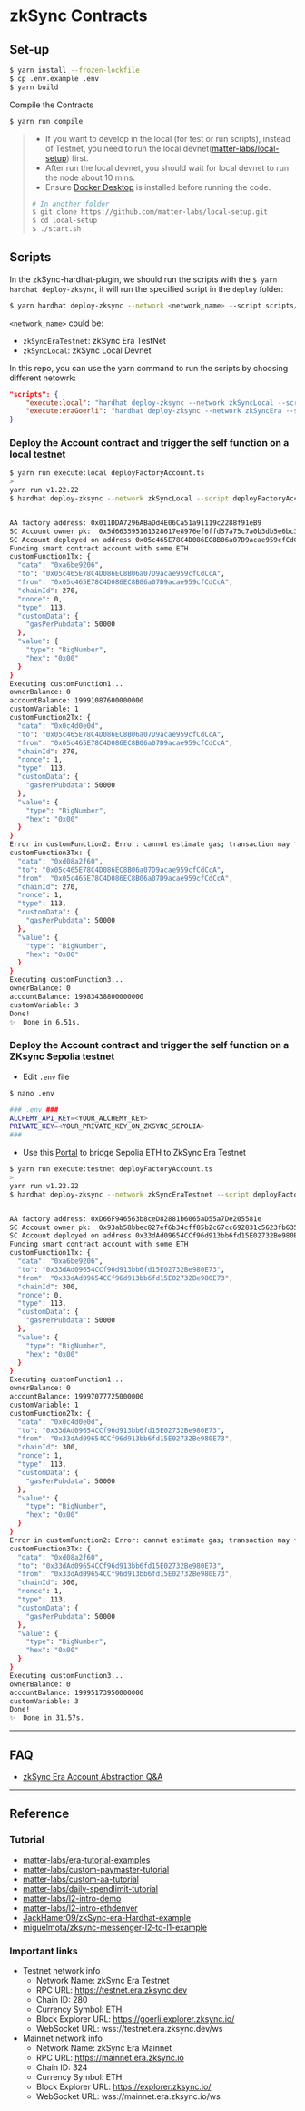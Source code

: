 # zkSync Contracts

## Set-up

```sh
$ yarn install --frozen-lockfile
$ cp .env.example .env
$ yarn build
```

Compile the Contracts

```sh
$ yarn run compile
```

> -   If you want to develop in the local (for test or run scripts), instead of Testnet, you need to run the local devnet([matter-labs/local-setup](https://github.com/matter-labs/local-setup)) first.
> -   After run the local devnet, you should wait for local devnet to run the node about 10 mins.
> -   Ensure [Docker Desktop](https://docs.docker.com/desktop/setup/install/mac-install/) is installed before running the code.
>
> ```sh
> # In another folder
> $ git clone https://github.com/matter-labs/local-setup.git
> $ cd local-setup
> $ ./start.sh
> ```

## Scripts

In the zkSync-hardhat-plugin, we should run the scripts with the `$ yarn hardhat deploy-zksync`, it will run the specified script in the `deploy` folder:

```sh
$ yarn hardhat deploy-zksync --network <network_name> --script scripts/<script_name>.ts
```

`<network_name>` could be:

-   `zkSyncEraTestnet`: zkSync Era TestNet
-   `zkSyncLocal`: zkSync Local Devnet

In this repo, you can use the yarn command to run the scripts by choosing different netowrk:

```JSON
"scripts": {
    "execute:local": "hardhat deploy-zksync --network zkSyncLocal --script",
    "execute:eraGoerli": "hardhat deploy-zksync --network zkSyncEra --script"
}
```

### Deploy the Account contract and trigger the self function on a local testnet

```sh
$ yarn run execute:local deployFactoryAccount.ts
>
yarn run v1.22.22
$ hardhat deploy-zksync --network zkSyncLocal --script deployFactoryAccount.ts


AA factory address: 0x011DDA7296ABaDd4E06Ca51a91119c2288f91eB9
SC Account owner pk:  0x5d663595161328617e8976ef6ffd57a75c7a0b3db5e6bc338413b9965ba4f097
SC Account deployed on address 0x05c465E78C4D086EC8B06a07D9acae959cfCdCcA
Funding smart contract account with some ETH
customFunction1Tx: {
  "data": "0xa6be9206",
  "to": "0x05c465E78C4D086EC8B06a07D9acae959cfCdCcA",
  "from": "0x05c465E78C4D086EC8B06a07D9acae959cfCdCcA",
  "chainId": 270,
  "nonce": 0,
  "type": 113,
  "customData": {
    "gasPerPubdata": 50000
  },
  "value": {
    "type": "BigNumber",
    "hex": "0x00"
  }
}
Executing customFunction1...
ownerBalance: 0
accountBalance: 19991087600000000
customVariable: 1
customFunction2Tx: {
  "data": "0x0c4d0e0d",
  "to": "0x05c465E78C4D086EC8B06a07D9acae959cfCdCcA",
  "from": "0x05c465E78C4D086EC8B06a07D9acae959cfCdCcA",
  "chainId": 270,
  "nonce": 1,
  "type": 113,
  "customData": {
    "gasPerPubdata": 50000
  },
  "value": {
    "type": "BigNumber",
    "hex": "0x00"
  }
}
Error in customFunction2: Error: cannot estimate gas; transaction may fail or may require manual gas limit [ See: https://links.ethers.org/v5-errors-UNPREDICTABLE_GAS_LIMIT ] (reason="execution reverted", method="estimateGas", transaction={"from":"0x05c465E78C4D086EC8B06a07D9acae959cfCdCcA","gasPrice":{"type":"BigNumber","hex":"0x05f5e100"},"to":"0x05c465E78C4D086EC8B06a07D9acae959cfCdCcA","value":{"type":"BigNumber","hex":"0x00"},"data":"0x0c4d0e0d","type":113,"accessList":null,"customData":{"gasPerPubdata":50000}}, error={"reason":"processing response error","code":"SERVER_ERROR","body":"{\"jsonrpc\":\"2.0\",\"error\":{\"code\":3,\"message\":\"execution reverted\",\"data\":\"0x\"},\"id\":111}","error":{"code":3,"data":"0x"},"requestBody":"{\"method\":\"eth_estimateGas\",\"params\":[{\"gasPrice\":\"0x5f5e100\",\"type\":\"0x71\",\"value\":\"0x0\",\"from\":\"0x05c465e78c4d086ec8b06a07d9acae959cfcdcca\",\"to\":\"0x05c465e78c4d086ec8b06a07d9acae959cfcdcca\",\"data\":\"0x0c4d0e0d\",\"eip712Meta\":{\"gasPerPubdata\":\"0xc350\"}}],\"id\":111,\"jsonrpc\":\"2.0\"}","requestMethod":"POST","url":"http://localhost:3050"}, code=UNPREDICTABLE_GAS_LIMIT, version=providers/5.7.2)
customFunction3Tx: {
  "data": "0xd08a2f60",
  "to": "0x05c465E78C4D086EC8B06a07D9acae959cfCdCcA",
  "from": "0x05c465E78C4D086EC8B06a07D9acae959cfCdCcA",
  "chainId": 270,
  "nonce": 1,
  "type": 113,
  "customData": {
    "gasPerPubdata": 50000
  },
  "value": {
    "type": "BigNumber",
    "hex": "0x00"
  }
}
Executing customFunction3...
ownerBalance: 0
accountBalance: 19983438800000000
customVariable: 3
Done!
✨  Done in 6.51s.
```

### Deploy the Account contract and trigger the self function on a ZKsync Sepolia testnet

-   Edit `.env` file

```sh
$ nano .env

### .env ###
ALCHEMY_API_KEY=<YOUR_ALCHEMY_KEY>
PRIVATE_KEY=<YOUR_PRIVATE_KEY_ON_ZKSYNC_SEPOLIA>
###
```

-   Use this [Portal](https://portal.zksync.io/bridge/?network=sepolia) to bridge Sepolia ETH to ZkSync Era Testnet

```sh
$ yarn run execute:testnet deployFactoryAccount.ts
>
yarn run v1.22.22
$ hardhat deploy-zksync --network zkSyncEraTestnet --script deployFactoryAccount.ts


AA factory address: 0xD66F946563b8ceD82881b6065aD55a7De205581e
SC Account owner pk:  0x93ab58bbec827ef6b34cff85b2c67cc692831c5623fb635ca815ba0663f27621
SC Account deployed on address 0x33dAd09654CCf96d913bb6fd15E02732Be980E73
Funding smart contract account with some ETH
customFunction1Tx: {
  "data": "0xa6be9206",
  "to": "0x33dAd09654CCf96d913bb6fd15E02732Be980E73",
  "from": "0x33dAd09654CCf96d913bb6fd15E02732Be980E73",
  "chainId": 300,
  "nonce": 0,
  "type": 113,
  "customData": {
    "gasPerPubdata": 50000
  },
  "value": {
    "type": "BigNumber",
    "hex": "0x00"
  }
}
Executing customFunction1...
ownerBalance: 0
accountBalance: 19997077725000000
customVariable: 1
customFunction2Tx: {
  "data": "0x0c4d0e0d",
  "to": "0x33dAd09654CCf96d913bb6fd15E02732Be980E73",
  "from": "0x33dAd09654CCf96d913bb6fd15E02732Be980E73",
  "chainId": 300,
  "nonce": 1,
  "type": 113,
  "customData": {
    "gasPerPubdata": 50000
  },
  "value": {
    "type": "BigNumber",
    "hex": "0x00"
  }
}
Error in customFunction2: Error: cannot estimate gas; transaction may fail or may require manual gas limit [ See: https://links.ethers.org/v5-errors-UNPREDICTABLE_GAS_LIMIT ] (reason="execution reverted", method="estimateGas", transaction={"from":"0x33dAd09654CCf96d913bb6fd15E02732Be980E73","gasPrice":{"type":"BigNumber","hex":"0x017d7840"},"to":"0x33dAd09654CCf96d913bb6fd15E02732Be980E73","value":{"type":"BigNumber","hex":"0x00"},"data":"0x0c4d0e0d","type":113,"accessList":null,"customData":{"gasPerPubdata":50000}}, error={"reason":"processing response error","code":"SERVER_ERROR","body":"{\"jsonrpc\":\"2.0\",\"id\":105,\"error\":{\"code\":3,\"message\":\"execution reverted\",\"data\":\"0x\"}}","error":{"code":3,"data":"0x"},"requestBody":"{\"method\":\"eth_estimateGas\",\"params\":[{\"gasPrice\":\"0x17d7840\",\"type\":\"0x71\",\"value\":\"0x0\",\"from\":\"0x33dad09654ccf96d913bb6fd15e02732be980e73\",\"to\":\"0x33dad09654ccf96d913bb6fd15e02732be980e73\",\"data\":\"0x0c4d0e0d\",\"eip712Meta\":{\"gasPerPubdata\":\"0xc350\"}}],\"id\":105,\"jsonrpc\":\"2.0\"}","requestMethod":"POST","url":"https://zksync-sepolia.g.alchemy.com/v2/rJmO9B4C07KhdnE_9Aeos3_LilLAwfuQ"}, code=UNPREDICTABLE_GAS_LIMIT, version=providers/5.7.2)
customFunction3Tx: {
  "data": "0xd08a2f60",
  "to": "0x33dAd09654CCf96d913bb6fd15E02732Be980E73",
  "from": "0x33dAd09654CCf96d913bb6fd15E02732Be980E73",
  "chainId": 300,
  "nonce": 1,
  "type": 113,
  "customData": {
    "gasPerPubdata": 50000
  },
  "value": {
    "type": "BigNumber",
    "hex": "0x00"
  }
}
Executing customFunction3...
ownerBalance: 0
accountBalance: 19995173950000000
customVariable: 3
Done!
✨  Done in 31.57s.
```

---

## FAQ

-   [zkSync Era Account Abstraction Q&A](https://hackmd.io/@ChiHaoLu/zkSync-AA-QnA)

---

## Reference

### Tutorial

-   [matter-labs/era-tutorial-examples](https://github.com/matter-labs/era-tutorial-examples/tree/main/local-setup-testing)
-   [matter-labs/custom-paymaster-tutorial](https://github.com/matter-labs/custom-paymaster-tutorial)
-   [matter-labs/custom-aa-tutorial](https://github.com/matter-labs/custom-aa-tutorial/tree/main)
-   [matter-labs/daily-spendlimit-tutorial](https://github.com/matter-labs/daily-spendlimit-tutorial)
-   [matter-labs/l2-intro-demo](https://github.com/matter-labs/l2-intro-demo)
-   [matter-labs/l2-intro-ethdenver](https://github.com/matter-labs/l2-intro-ethdenver)
-   [JackHamer09/zkSync-era-Hardhat-example](https://github.com/JackHamer09/zkSync-era-Hardhat-example)
-   [miguelmota/zksync-messenger-l2-to-l1-example](https://github.com/miguelmota/zksync-messenger-l2-to-l1-example)

### Important links

-   Testnet network info
    -   Network Name: zkSync Era Testnet
    -   RPC URL: https://testnet.era.zksync.dev
    -   Chain ID: 280
    -   Currency Symbol: ETH
    -   Block Explorer URL: https://goerli.explorer.zksync.io/
    -   WebSocket URL: wss://testnet.era.zksync.dev/ws
-   Mainnet network info
    -   Network Name: zkSync Era Mainnet
    -   RPC URL: https://mainnet.era.zksync.io
    -   Chain ID: 324
    -   Currency Symbol: ETH
    -   Block Explorer URL: https://explorer.zksync.io/
    -   WebSocket URL: wss://mainnet.era.zksync.io/ws
